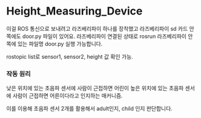 # Height_Measuring_Device


이걸 ROS 통신으로 보내려고 라즈베리파이 하나를 장착했고 라즈베리파이 sd 카드 안쪽에도 door.py 파일이 있어요.
라즈베리파이 연결된 상태로 rosrun 라즈베리파이 안쪽에 있는 파일명 door.py 실행 가능합니다.

rostopic list로 sensor1, sensor2, height 값 확인 가능. 

### 작동 원리

낮은 위치에 있는 초음파 센서에 사람이 근접하면 어린이
높은 위치에 있는 초음파 센서에 사람이 근접하면 어른이다라고 인지하는 매커니즘. 


이를 이용해 초음파 센서 2개를 활용해서 adult인지, child 인지 판단합니다.

